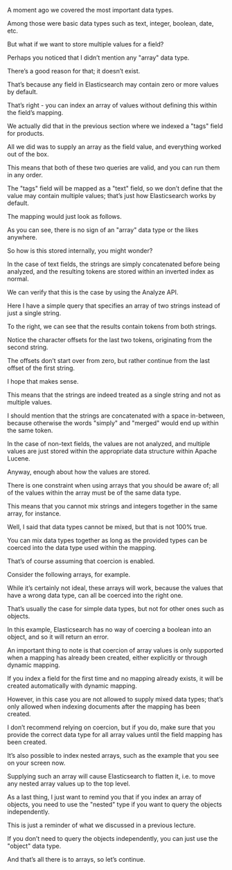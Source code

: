 A moment ago we covered the most important data types.

Among those were basic data types such as text, integer, boolean, date, etc.

But what if we want to store multiple values for a field?

Perhaps you noticed that I didn’t mention any "array" data type.

There’s a good reason for that; it doesn’t exist.

That’s because any field in Elasticsearch may contain zero or more values by default.

That’s right - you can index an array of values without defining this within the field’s mapping.

We actually did that in the previous section where we indexed a "tags" field for products.

All we did was to supply an array as the field value, and everything worked out of the box.

This means that both of these two queries are valid, and you can run them in any order.

The "tags" field will be mapped as a "text" field, so we don’t define that the value may contain multiple values; that’s just how Elasticsearch works by default.

The mapping would just look as follows.

As you can see, there is no sign of an "array" data type or the likes anywhere.

So how is this stored internally, you might wonder?

In the case of text fields, the strings are simply concatenated before being analyzed, and the resulting tokens are stored within an inverted index as normal.

We can verify that this is the case by using the Analyze API.

Here I have a simple query that specifies an array of two strings instead of just a single string.

To the right, we can see that the results contain tokens from both strings.

Notice the character offsets for the last two tokens, originating from the second string.

The offsets don’t start over from zero, but rather continue from the last offset of the first string.

I hope that makes sense.

This means that the strings are indeed treated as a single string and not as multiple values.

I should mention that the strings are concatenated with a space in-between, because otherwise the words "simply" and "merged" would end up within the same token.

In the case of non-text fields, the values are not analyzed, and multiple values are just stored within the appropriate data structure within Apache Lucene.

Anyway, enough about how the values are stored.

There is one constraint when using arrays that you should be aware of; all of the values within the array must be of the same data type.

This means that you cannot mix strings and integers together in the same array, for instance.

Well, I said that data types cannot be mixed, but that is not 100% true.

You can mix data types together as long as the provided types can be coerced into the data type used within the mapping.

That’s of course assuming that coercion is enabled.

Consider the following arrays, for example.

While it’s certainly not ideal, these arrays will work, because the values that have a wrong data type, can all be coerced into the right one.

That’s usually the case for simple data types, but not for other ones such as objects.

In this example, Elasticsearch has no way of coercing a boolean into an object, and so it will return an error.

An important thing to note is that coercion of array values is only supported when a mapping has already been created, either explicitly or through dynamic mapping.

If you index a field for the first time and no mapping already exists, it will be created automatically with dynamic mapping.

However, in this case you are not allowed to supply mixed data types; that’s only allowed when indexing documents after the mapping has been created.

I don’t recommend relying on coercion, but if you do, make sure that you provide the correct data type for all array values until the field mapping has been created.

It’s also possible to index nested arrays, such as the example that you see on your screen now.

Supplying such an array will cause Elasticsearch to flatten it, i.e. to move any nested array values up to the top level.

As a last thing, I just want to remind you that if you index an array of objects, you need to use the "nested" type if you want to query the objects independently.

This is just a reminder of what we discussed in a previous lecture.

If you don’t need to query the objects independently, you can just use the "object" data type.

And that’s all there is to arrays, so let’s continue.

